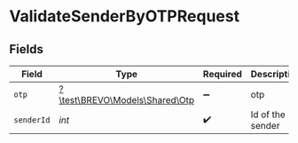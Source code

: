 # ValidateSenderByOTPRequest


## Fields

| Field                                                        | Type                                                         | Required                                                     | Description                                                  |
| ------------------------------------------------------------ | ------------------------------------------------------------ | ------------------------------------------------------------ | ------------------------------------------------------------ |
| `otp`                                                        | [?\test\BREVO\Models\Shared\Otp](../../models/shared/Otp.md) | :heavy_minus_sign:                                           | otp                                                          |
| `senderId`                                                   | *int*                                                        | :heavy_check_mark:                                           | Id of the sender                                             |